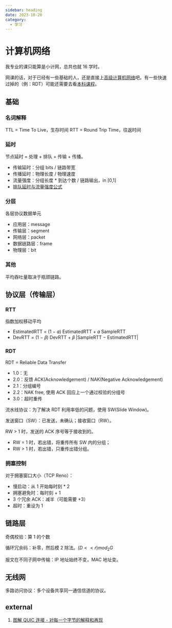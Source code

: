 ```yaml
---
sidebar: heading
date: 2023-10-20
category:
  - 学习
---
```


# 计算机网络

我专业的课只能算是小计网，总共也就 16 学时。

网课的话，对于已经有一些基础的人，还是直接上[高级计算机网络](https://www.bilibili.com/video/av849922709)吧。有一些快速过掉的（例：RDT）可能还需要去看[本科课程](https://www.bilibili.com/video/av416090103)。

## 基础

### 名词解释

TTL = Time To Live，生存时间
RTT = Round Trip Time，往返时间

### 延时

节点延时 = 处理 + 排队 + 传输 + 传播。

- 传输延时：分组 bits / 链路带宽
- 传播延时：物理长度 / 物理速度
- 流量强度：分组长度 \* 到达个数 / 链路输出，in [0,1]
- [排队延时与流量强度公式](https://www.zhihu.com/question/317549997)

### 分层

各层协议数据单元

- 应用层：message
- 传输层：segment
- 网络层：packet
- 数据链路层：frame
- 物理层：bit

### 其他

平均吞吐量取决于瓶颈链路。

## 协议层（传输层）

### RTT

指数加权移动平均

- EstimatedRTT = (1 − 𝛼) EstimatedRTT + 𝛼 SampleRTT
- DevRTT = (1 − 𝛽) DevRTT + 𝛽 |SampleRTT − EstimatedRTT|

### RDT

RDT = Reliable Data Transfer

- 1.0：无
- 2.0：反馈 ACK(Acknowledgement) / NAK(Negative Acknowledgement)
- 2.1：分组编号
- 2.2：NAK free, 使用 ACK 回应上一个通过校验的分组号
- 3.0：超时重传

流水线协议：为了解决 RDT 利用率低的问题，使用 SW(Slide Window)。

发送窗口（SW）：已发送，未确认；接收窗口（RW）。

RW > 1 时，发送的 ACK 序号等于接收到的。

- RW = 1 时，若出错，将重传所有 SW 内的分组；
- RW > 1 时，若出错，只重传出错分组。

### 拥塞控制

对于拥塞窗口大小（TCP Reno）：

- 慢启动：从 1 开始每时刻 \* 2
- 拥塞避免时：每时刻 + 1
- 3 个冗余 ACK：减半（可能需要 +3）
- 超时：重设为 1

## 链路层

奇偶校验：算 1 的个数

循环冗余码：补零，然后模 2 除法。$(D << r) mod_2 G$

报文在不同子网中传输：IP 地址始终不变，MAC 地址变。

## 无线网

多路访问协议：多个设备共享同一通信信道的协议。

## external

1. [图解 QUIC 连接 - 对每一个字节的解释和再现](https://cangsdarm.github.io/illustrate/quic)
